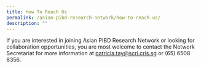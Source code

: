 ```yaml
---
title: How To Reach Us
permalink: /asian-pibd-research-network/how-to-reach-us/
description: ""
---
```

If you are interested in joining Asian PIBD Research Network or looking for collaboration opportunities, you are most welcome to contact the Network Secretariat for more information at [patricia.tay@scri.cris.sg](mailto:patricia.tay@scri.edu.sg) or (65) 6508 8356.